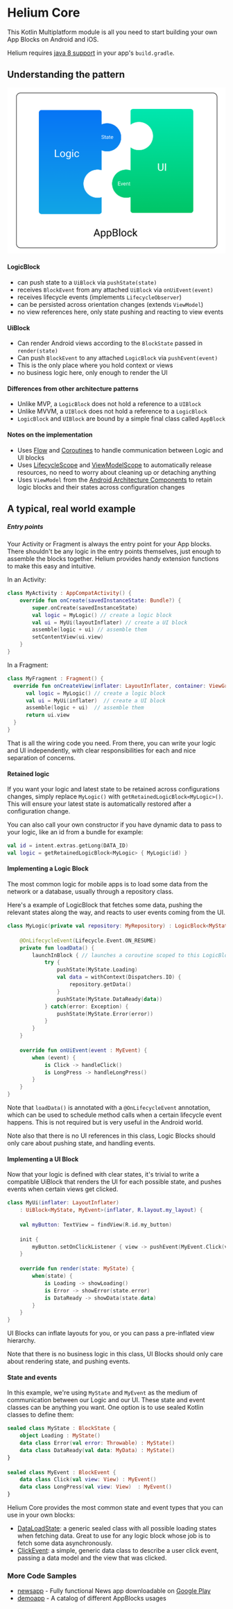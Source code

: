# Helium Core

This Kotlin Multiplatform module is all you need to start building your own App Blocks on Android and iOS.

Helium requires [java 8 support](https://developer.android.com/studio/write/java8-support) in your app's `build.gradle`.

## Understanding the pattern

<img src="/docs/images/helium_arch_diagram.png" width="600">

#### LogicBlock

- can push state to a `UiBlock` via `pushState(state)`
- receives `BlockEvent` from any attached `UiBlock` via `onUiEvent(event)`
- receives lifecycle events (implements `LifecycleObserver`)
- can be persisted across orientation changes (extends `ViewModel`)
- no view references here, only state pushing and reacting to view events

#### UiBlock

- Can render Android views according to the `BlockState` passed in `render(state)`
- Can push `BlockEvent` to any attached `LogicBlock` via `pushEvent(event)`
- This is the only place where you hold context or views
- no business logic here, only enough to render the UI

#### Differences from other architecture patterns

- Unlike MVP, a `LogicBlock` does not hold a reference to a `UIBlock`
- Unlike MVVM, a `UIBlock` does not hold a reference to a `LogicBlock`
- `LogicBlock` and `UIBlock` are bound by a simple final class called `AppBlock`

#### Notes on the implementation

 - Uses [Flow](https://kotlin.github.io/kotlinx.coroutines/kotlinx-coroutines-core/kotlinx.coroutines.flow/-flow/index.html) and [Coroutines](https://github.com/Kotlin/kotlinx.coroutines) to handle communication between Logic and UI blocks
 - Uses [LifecycleScope](https://developer.android.com/topic/libraries/architecture/coroutines#lifecyclescope) and [ViewModelScope](https://developer.android.com/topic/libraries/architecture/coroutines#viewmodelscope) to automatically release resources, no need to worry about cleaning up or detaching anything
 - Uses `ViewModel` from the [Android Architecture Components](https://developer.android.com/topic/libraries/architecture/viewmodel.html) to retain logic blocks and their states across configuration changes

## A typical, real world example

##### Entry points

Your Activity or Fragment is always the entry point for your App blocks. There shouldn't be any logic in the entry points themselves, just enough to assemble the blocks together. Helium provides handy extension functions to make this easy and intuitive.

In an Activity:

```kotlin
class MyActivity : AppCompatActivity() {
    override fun onCreate(savedInstanceState: Bundle?) {
        super.onCreate(savedInstanceState)
        val logic = MyLogic() // create a logic block
        val ui = MyUi(layoutInflater) // create a UI block        
        assemble(logic + ui) // assemble them
        setContentView(ui.view)
    }
}
```

In a Fragment:

```kotlin
class MyFragment : Fragment() {
  override fun onCreateView(inflater: LayoutInflater, container: ViewGroup?, savedInstanceState: Bundle?): View? {
      val logic = MyLogic() // create a logic block
      val ui = MyUi(inflater)  // create a UI block
      assemble(logic + ui)  // assemble them
      return ui.view
  }
}
```

That is all the wiring code you need. From there, you can write your logic and UI independently, with clear responsibilities for each and nice separation of concerns.

#### Retained logic

If you want your logic and latest state to be retained across configurations changes, simply replace `MyLogic()` with `getRetainedLogicBlock<MyLogic>()`. This will ensure your latest state is automatically restored after a configuration change.

You can also call your own constructor if you have dynamic data to pass to your logic, like an id from a bundle for example:

```kotlin
val id = intent.extras.getLong(DATA_ID)
val logic = getRetainedLogicBlock<MyLogic> { MyLogic(id) }
```


#### Implementing a Logic Block

The most common logic for mobile apps is to load some data from the network or a database, usually through a repository class.

Here's a example of LogicBlock that fetches some data, pushing the relevant states along the way, and reacts to user events coming from the UI.

```kotlin
class MyLogic(private val repository: MyRepository) : LogicBlock<MyState, MyEvent>() {

    @OnLifecycleEvent(Lifecycle.Event.ON_RESUME)
    private fun loadData() {
        launchInBlock { // launches a coroutine scoped to this LogicBlock
            try {
                pushState(MyState.Loading)
                val data = withContext(Dispatchers.IO) {
                    repository.getData()
                }
                pushState(MyState.DataReady(data))
            } catch(error: Exception) {
                pushState(MyState.Error(error))
            }
        }
    }

    override fun onUiEvent(event : MyEvent) {
        when (event) {
            is Click -> handleClick()
            is LongPress -> handleLongPress()
        }
    }
}
```

Note that `loadData()` is annotated with a `@OnLifecycleEvent` annotation, which can be used to schedule method calls when a certain lifecycle event happens. This is not required but is very useful in the Android world.

Note also that there is no UI references in this class, Logic Blocks should only care about pushing state, and handling events.

#### Implementing a UI Block

Now that your logic is defined with clear states, it's trivial to write a compatible UiBlock that renders the UI for each possible state, and pushes events when certain views get clicked.

```kotlin
class MyUi(inflater: LayoutInflater)
    : UiBlock<MyState, MyEvent>(inflater, R.layout.my_layout) {

    val myButton: TextView = findView(R.id.my_button)

    init {
        myButton.setOnClickListener { view -> pushEvent(MyEvent.Click(view)) }
    }

    override fun render(state: MyState) {
        when(state) {
            is Loading -> showLoading()
            is Error -> showError(state.error)
            is DataReady -> showData(state.data)
        }
    }
}
```

UI Blocks can inflate layouts for you, or you can pass a pre-inflated view hierarchy.

Note that there is no business logic in this class, UI Blocks should only care about rendering state, and pushing events.

#### State and events

In this example, we're using `MyState` and `MyEvent` as the medium of communication between our Logic and our UI. These state and event classes can be anything you want. One option is to use sealed Kotlin classes to define them:

```kotlin
sealed class MyState : BlockState {
    object Loading : MyState()
    data class Error(val error: Throwable) : MyState()
    data class DataReady(val data: MyData) : MyState()
}

sealed class MyEvent : BlockEvent {
    data class Click(val view: View) : MyEvent()
    data class LongPress(val view: View)  : MyEvent()
}
```

Helium Core provides the most common state and event types that you can use in your own blocks:

- [DataLoadState](src/main/java/com/joaquimverges/helium/core/state/DataLoadState.kt): a generic sealed class with all possible loading states when fetching data. Great to use for any logic block whose job is to fetch some data asynchronously.
- [ClickEvent](src/main/java/com/joaquimverges/helium/core/event/ClickEvent.kt): a simple, generic data class to describe a user click event, passing a data model and the view that was clicked.

### More Code Samples

- [newsapp](/samples/newsapp) - Fully functional News app downloadable on [Google Play](https://play.google.com/store/apps/details?id=com.jv.news)
- [demoapp](/samples/demoapp) - A catalog of different AppBlocks usages
